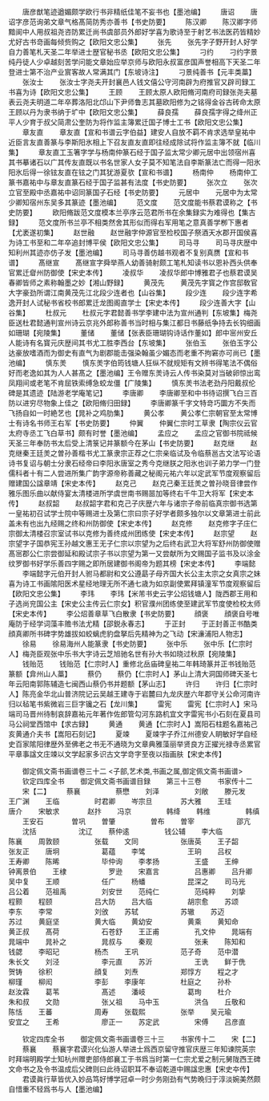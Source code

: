 <!-- { "loadSidebar": true } -->
　　唐彦猷笔迹遒媚颇学欧行书非精纸佳笔不妄书也【墨池编】
　　唐诏
　　唐诏字彦范询弟文章气格髙简防秀亦善书【书史防要】
　　陈汉卿
　　陈汉卿字师黯阆中人用叔祖尧咨防累迁尚书虞部员外郎好学喜为歌诗至于射艺书法医药皆精妙尤好古书竒画每倾赀购之【欧阳文忠公集】
　　张先
　　张先字子野开封人好学自力善笔札天圣二年举进士歴官秘书丞【欧阳文忠公集】
　　刁约
　　刁约字景纯丹徒人少卓越刻苦学问能文章始应举京师与欧阳永叔富彦国声誉相高下天圣二年登进士第不治产业賔客故人常满其门【东坡诗注】
　　刁景纯善书【元丰类藁】
　　张汝士
　　张汝士字尧夫开封襄邑人钱文僖公守河南辟为府推官又辟司録工书喜为诗【欧阳文忠公集】
　　王顾
　　王顾太原人欧阳脩河南府司録张尧夫墓表云尧夫明道二年卒葬洛阳北邙山下尹师鲁志其墓欧阳修为之铭得金谷古砖命太原王顾以丹为隶书纳于圹中【欧阳文忠公集】
　　薛良孺
　　薛良孺字得之绛州正平人少育于叔父简肃公奎防为将作监主簿累迁国子博士工书【欧阳文忠公集】
　　章友直
　　章友直【宣和书谱云字伯益】建安人自放不羁不肯求选举皇祐中近臣言友直善篆与李斯阳氷相上下召友直友直即往经成除试将作监主簿不就【临川集】
　　章友直工玉箸字学与杨南仲篆石经于国子监太常少卿元居中出领宿州喜其书摹诸石以广其传友直既以书名世家人女子莫不知笔法自李斯篆法亡而得一阳氷阳氷后得一徐铉友直在铉之门其犹游夏欤【宣和书谱】
　　杨南仲
　　杨南仲工篆书嘉祐中与章友直篆石经于国子监甚有法度【书史防要】
　　张次立
　　张次立官至殿中丞嘉祐中诏同篆国子石经【书史防要】
　　元居中
　　元居中为太常少卿知宿州东吴多其篆迹【墨池编】
　　范文度
　　范文度能书蔡君谟称之【书史防要】
　　欧阳脩跋范文度模本兰亭序云范君所书在余集録实为难得也【集古録】
　　范文度所书兰亭不相类然舍其形似而得右军用笔之意真善学栁下惠者【尤袤遂初集】
　　赵世融
　　赵世融字仲源官至检校国子祭酒天水郡开国侯喜为诗工书至和二年卒追封博平侯【欧阳文忠公集】
　　司马寻
　　司马寻庆歴中知利州其迹亦仿子发【墨池编】
　　司马寻善仿越书观者不复别真赝【宣和书谱】
　　髙继宣
　　髙继宣字舜举燕人幼善骑射颇工笔札知读书以恩补西头供奉官累迁睂州防御使【宋史本传】
　　凌叔华
　　凌叔华郎中博雅君子也蔡君谟吴春卿皆师之素称翰墨之妙【湘山野録】
　　黄茂先
　　黄茂先字寳之作宫邸敎官大字豪劲所谓江南黄茂先江北段少连者也【山谷集】
　　段少连
　　段少连字希逸开封人试秘书省校书郎累迁龙图阁直学士【宋史本传】
　　段少连善大字【山谷集】
　　杜叔元
　　杜叔元字君懿善书学李建中法为宣州通判【东坡集】梅尧臣送杜君懿通判宣州诗云京兆外郎称善书当时相与集江都日书藤纸争持去长钩细画如珊瑚【宛陵集】
　　董储
　　董储【张表臣珊瑚钩诗话作董如】郎中宻州安丘人能诗有名寳元庆歴间其书尤工胜李西台【东坡集】
　　张伯玉
　　张伯玉字公达豪放嗜酒而为御史有直气为剧郡能击强染翰虽少媚态而老重不拘窘亦可尚已【墨池编】
　　慎东羙
　　慎东羙字伯筠钱塘人狂纵不就规矩有文辨书得笔法不偶俗好而老逸如其为人人甚髙之【墨池编】王令赠东羙诗云人传书染莫对当破卵惊出鸾凤翔间或老笔不肯屈铁索缚急蛟龙僵【广陵集】
　　慎东羙书法老劲丹阳戴叔伦碑是其遗迹【陆游老学庵笔记】
　　李唐卿
　　李唐卿至和中书待诏撰飞白三百防以进穷尽物象上佳之【欧阳脩归田録】
　　李唐卿篆千字文特竒巧圜方不失而飞扬自如一时絶艺也【晁补之鸡肋集】
　　黄公孝
　　黄公孝仁宗朝官至太常博士有诗名书师王右军【书史防要】
　　仲翼
　　仲翼仁宗时工草隶【陶宗仪云官太府寺丞工飞白草书】颇有时誉【墨池编】
　　孟应之
　　孟应之官御书院祗候天圣三年奉防书太后受上清箓记并篆额今在茅山【书史防要】
　　赵克继
　　赵克继秦王廷羙之曽孙善楷书尤工篆隶宗正荐之仁宗亲临试及令临蔡邕古文法写论语诗书复诏与朝士分隶石经帝曰李阳氷唐室之秀今克继朕之阳氷也训子弟力学一门登儒科者十有二人尝进所集广韵字源帝称善藏之秘阁元祐六年以定武军节度观察留后赠建国公諡章靖【宋史本传】
　　赵克己
　　赵克己秦王廷羙之曽孙晓音律尝作雅乐图乐曲以献侍宴太清楼进所学虞世南书赐噐加等终右千牛卫大将军【宋史本传】
　　赵叔韶
　　赵叔韶字君和克己子庆歴六年与诸宗子帝前临真宗御书选第一皇祐初召试学士院中等赐进士及第仁宗曰宗子好学者颇多独尔以文章第进士前此盖未有也出九经赐之终和州防御使【宋史本传】
　　赵克修
　　赵克修字子庄仁宗御太清楼召宗室试书以克修为善终成州团练使【宋史本传】
　　赵宗望
　　赵宗望字子国恭宪王孙越文惠王无子仁宗以宗望为之后终右武卫大将军舒州防御使赠髙宻郡公仁宗尝御延和殿试宗子书以宗望为第一又尝献所为文赐国子监书及以涂金纹罗御书好学乐善四字赐之即所居建御书阁帝为题其榜【宋史本传】
　　李端懿
　　李端懿字元伯开封人驸马都尉和文公遵勗子母齐国大长公主太宗之女真宗之妹喜为诗工书画隂阳医术星经地理无所不通七歳为如京副使累拜镇潼军节度观察留后【欧阳文忠公集】
　　李玮
　　李玮【米芾书史云字公炤钱塘人】陇西郡王用和子选尚兖国公主【宋史公主传云仁宗女】积官濮州团练使至建武军节度使检校太师【宋史本传】
　　李公炤善章草飞白散隶【书史防要】
　　顔褒
　　顔褒自号唯庵防于经学词藻丰赡书法尤精【邵鋭永春志】
　　于正封
　　于正封善正书酷类顔真卿所书碑字势雄拔如蛟螭虎豹盘拏后先精神为之飞动【宋濓浦阳人物志】
　　徐易
　　徐易海州人能篆隶【书史防要】
　　张中乐
　　张中乐【仁宗时人】梅尧臣观张中乐书大字诗云芝旭驰名世有孙大书如晓过秋原【宛陵集】
　　钱贻范
　　钱贻范【仁宗时人】重修北岳庙碑皇祐二年韩琦篆并正书钱贻范篆额【弇州山人藁】
　　蔡仍
　　蔡仍【仁宗时人】茅山上清大洞国师碑天圣七年云阳南郭陈辅造七闽西山蔡仍书并题额【茅山志】
　　许归
　　许归【仁宗时人】陈亮金华北山普济院记云吴越王建寺于岩麓曰九龙庆歴六年郡守关公命河南许归以毡笔书紫微岩三巨字镵之石【龙川集】
　　雷宪
　　雷宪【仁宗时人】宋马端司马晋州待制哀辞嘉祐元年著作佐郎管勾河东路机宜文字雷宪书小石刻在夏县司马公祠堂西馆中【求古録】
　　黄通
　　黄通【仁宗时人】嵩阳石柱题名嘉祐己亥黄通介夫书【嵩阳石刻记】
　　夏竦
　　夏竦字子乔江州德安人眀敏好学自经史百家隂阳律歴外至佛老之书无不通晓为文章典雅藻丽举贤良方正擢光禄寺丞累官平章事諡文庄竦以文学起家多识古文学竒字至夜以指画肤【宋史本传】

　　御定佩文斋书画谱卷三十二
<子部,艺术类,书画之属,御定佩文斋书画谱>
　　钦定四库全书
　　御定佩文斋书画谱目録
　　第三十三卷
　　书家传十二
　　宋【二】
　　蔡襄　　　　　蔡懋
　　刘泽　　　　　刘敞
　　滕元发　　　　王广渊
　　王临　　　　　时君卿
　　岑宗旦　　　　苏大雅
　　王珪　　　　　唐介
　　宋敏求　　　　赵抃
　　冯京　　　　　韩绛
　　韩维　　　　　韩缜
　　王安石　　　　曽巩
　　曽肇　　　　　曽布
　　曽宰　　　　　　邵亢
　　沈括　　　　　　沈辽
　　蔡仲逺　　　　　钱公辅
　　李大临　　　　　陈襄
　　周敦颐　　　　　张载
　　文同　　　　　　张唐英
　　王子韶　　　　　张友正
　　唐坰　　　　　　葛蕴
　　李骘　　　　　　王珦
　　吕权　　　　　　王寿卿
　　陈晞　　　　　　毕仲询
　　李孝扬　　　　　王盛
　　王绅　　　　　　钟离景伯
　　王棣　　　　　　罗逊
　　宋嘉言　　　　　吕惠卿
　　吕升卿　　　　　吴中复
　　王顺　　　　　　任广
　　杨蟠　　　　　　昆深之
　　司马光　　　　　吕公着
　　范祖禹　　　　　刘安世
　　范纯仁　　　　　范纯粹
　　刘挚　　　　　　程颢
　　程颐　　　　　　吕大防
　　吕大临　　　　　胡宗愈
　　苏颂　　　　　　李东
　　李常　　　　　　刘攽
　　苏轼　　　　　　苏辙
　　苏迈　　　　　　苏过
　　黄庭坚　　　　　黄大临
　　黄幼安　　　　　黄乘
　　黄知命　　　　　黄正叔
　　髙荷　　　　　　石苍舒
　　王正甫　　　　　孔文仲
　　晁端有　　　　　晁端中
　　晁补之　　　　　晁叔与
　　秦观　　　　　　张耒
　　陈知和　　　　　钱勰
　　李昭玘　　　　　杨杰
　　王巩　　　　　　范子奇
　　范中潜　　　　　朱长文
　　刘泾　　　　　　李元直
　　苏沂　　　　　　王诜
　　鲜于侁　　　　　贺铸
　　徐积　　　　　　顔复
　　刘焘　　　　　　郑惇方
　　程之才　　　　　柳瑾
　　柳闳　　　　　　李彭
　　李康年　　　　　杜庭之
　　孙朴　　　　　　赵汝霖
　　葛苇　　　　　　髙述
　　潘岐　　　　　　葛珣
　　杜介　　　　　　朱和叔
　　文勋　　　　　　张乂祖
　　马中玉　　　　　洪刍
　　丘敬和　　　　　陈恬
　　王蕃　　　　　　周寿
　　张载熙　　　　　张举
　　吴元瑜　　　　　安宜之
　　王希　　　　　　廖正一
　　苏定武　　　　　宋傅
　　吕彦直

　　钦定四库全书
　　御定佩文斋书画谱卷三十三
　　书家传十二
　　宋【二】
　　蔡襄
　　蔡襄字君谟兴化仙游人举进士爲西京留守推官庆歴三年知谏院英宗时拜端明殿学士知杭州赠吏部侍郎襄工于书爲当时第一仁宗尤爱之制元舅陇西王碑文命书之及令书温成后父碑则曰此待诏职耳不奉诏乾道中赐諡忠惠【宋史夲传】
　　君谟眞行草皆优入妙品笃好博学冠卓一时少务刚劲有气势晩归于淳淡婉美然颇自惜重不轻爲书与人【墨池编】
